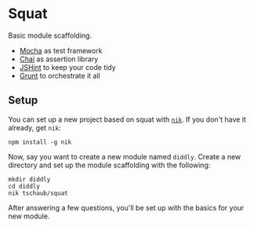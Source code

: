 # Squat

Basic module scaffolding.

 * [Mocha](http://mochajs.org/) as test framework
 * [Chai](http://chaijs.com/) as assertion library
 * [JSHint](http://www.jshint.com/) to keep your code tidy
 * [Grunt](http://gruntjs.com/) to orchestrate it all

## Setup

You can set up a new project based on squat with [`nik`](https://npmjs.org/package/nik).  If you don't have it already, get `nik`:

    npm install -g nik

Now, say you want to create a new module named `diddly`.  Create a new directory and set up the module scaffolding with the following:

    mkdir diddly
    cd diddly
    nik tschaub/squat

After answering a few questions, you'll be set up with the basics for your new module.
